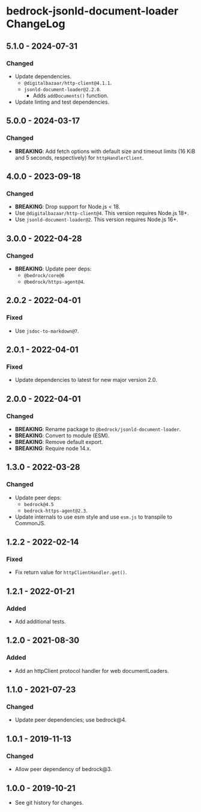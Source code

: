 # bedrock-jsonld-document-loader ChangeLog

## 5.1.0 - 2024-07-31

### Changed
- Update dependencies.
  - `@digitalbazaar/http-client@4.1.1`.
  - `jsonld-document-loader@2.2.0`.
    - Adds `addDocuments()` function.
- Update linting and test dependencies.

## 5.0.0 - 2024-03-17

### Changed
- **BREAKING**: Add fetch options with default size and timeout limits
  (16 KiB and 5 seconds, respectively) for `httpHandlerClient`.

## 4.0.0 - 2023-09-18

### Changed
- **BREAKING**: Drop support for Node.js < 18.
- Use `@digitalbazaar/http-client@4`. This version requires Node.js 18+.
- Use `jsonld-document-loader@2`. This version requires Node.js 16+.

## 3.0.0 - 2022-04-28

### Changed
- **BREAKING**: Update peer deps:
  - `@bedrock/core@6`
  - `@bedrock/https-agent@4`.

## 2.0.2 - 2022-04-01

### Fixed
- Use `jsdoc-to-markdown@7`.

## 2.0.1 - 2022-04-01

### Fixed
- Update dependencies to latest for new major version 2.0.

## 2.0.0 - 2022-04-01

### Changed
- **BREAKING**: Rename package to `@bedrock/jsonld-document-loader`.
- **BREAKING**: Convert to module (ESM).
- **BREAKING**: Remove default export.
- **BREAKING**: Require node 14.x.

## 1.3.0 - 2022-03-28

### Changed
- Update peer deps:
  - `bedrock@4.5`
  - `bedrock-https-agent@2.3`.
- Update internals to use esm style and use `esm.js` to
  transpile to CommonJS.

## 1.2.2 - 2022-02-14

### Fixed
- Fix return value for `httpClientHandler.get()`.

## 1.2.1 - 2022-01-21

### Added
- Add additional tests.

## 1.2.0 - 2021-08-30

### Added
- Add an httpClient protocol handler for web documentLoaders.

## 1.1.0 - 2021-07-23

### Changed
- Update peer dependencies; use bedrock@4.

## 1.0.1 - 2019-11-13

### Changed
- Allow peer dependency of bedrock@3.

## 1.0.0 - 2019-10-21

- See git history for changes.
